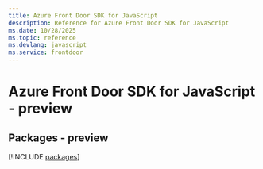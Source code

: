 ```yaml
---
title: Azure Front Door SDK for JavaScript
description: Reference for Azure Front Door SDK for JavaScript
ms.date: 10/28/2025
ms.topic: reference
ms.devlang: javascript
ms.service: frontdoor
---
```

# Azure Front Door SDK for JavaScript - preview
## Packages - preview
[!INCLUDE [packages](front-door-index.md)]
